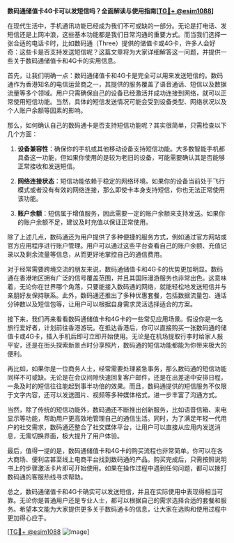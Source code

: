 **数码通储值卡4G卡可以发短信吗？全面解读与使用指南[[TG💪+ @esim1088](https://t.me/s/esim1088)]**

在现代生活中，手机通讯功能已经成为我们不可或缺的一部分。无论是打电话、发短信还是上网冲浪，这些基本功能都是我们日常沟通的重要方式。而当我们选择一张合适的电话卡时，比如数码通（Three）提供的储值卡或4G卡，许多人会好奇：这些卡是否支持发送短信呢？这篇文章将为大家详细解答这一问题，并提供一些关于数码通储值卡和4G卡的实用信息。

首先，让我们明确一点：数码通储值卡和4G卡是完全可以用来发送短信的。数码通作为香港知名的电信运营商之一，其提供的服务覆盖了语音通话、短信以及数据流量等多个领域。用户只需确保自己的设备已经激活并成功连接到网络，就可以正常使用短信功能。当然，具体的短信发送情况可能会受到设备类型、网络状况以及个人账户余额等因素的影响。

那么，如何确认自己的数码通卡是否支持短信功能呢？其实很简单，只需检查以下几个方面：

1. **设备兼容性**：确保你的手机或其他移动设备支持短信功能。大多数智能手机都具备这一功能，但如果你使用的是较为老旧的设备，可能需要确认其是否能够正常接收和发送短信。

2. **网络连接状态**：短信功能依赖于稳定的网络环境。如果你的设备当前处于飞行模式或者没有有效的网络连接，那么即使卡本身支持短信，你也无法正常使用该功能。

3. **账户余额**：短信属于增值服务，因此需要一定的账户余额来支持发送。如果你的账户余额不足，建议及时充值以保证正常使用。

除了上述几点，数码通还为用户提供了多种便捷的服务方式，例如通过官方网站或官方应用程序进行账户管理。用户可以通过这些平台查看自己的账户余额、充值记录以及剩余流量等信息，从而更好地掌控自己的通信费用。

对于经常需要跨境交流的朋友来说，数码通储值卡和4G卡的优势更加明显。数码通在香港地区拥有广泛的信号覆盖范围，并且其国际漫游服务也非常出色。这意味着，无论你在世界哪个角落，只要能接入数码通的网络，就能轻松地发送短信并与亲朋好友保持联系。此外，数码通还推出了多种优惠套餐，包括数据流量包、通话分钟数以及短信包等，让用户可以根据自身需求灵活选择适合的方案。

接下来，我们再来看看数码通储值卡和4G卡的一些常见应用场景。假设你是一名旅行爱好者，计划前往香港游玩。在抵达香港后，你可以直接购买一张数码通的储值卡或4G卡，插入手机后即可立即开始使用。无论是在机场提取行李时给家人报平安，还是在街头探索新景点时分享照片，数码通的短信功能都能为你带来极大的便利。

再比如，如果你是一位商务人士，经常需要处理紧急事务，那么数码通的短信功能同样不可或缺。无论是在会议间隙快速回复客户邮件，还是在出差途中安排日程，一条及时的短信往往能起到事半功倍的效果。而且，数码通提供的短信服务不仅限于文字内容，还可以发送图片、视频等多种媒体格式，进一步丰富了沟通方式。

当然，除了传统的短信功能外，数码通还不断推出创新服务，比如语音信箱、来电显示等功能，帮助用户更高效地管理自己的通信生活。同时，为了满足年轻一代用户的社交需求，数码通还整合了社交媒体平台，让用户可以直接从应用内发送消息，无需切换界面，极大提升了用户体验。

最后，值得一提的是，数码通储值卡和4G卡的购买流程也非常简单。你可以在各大商场、便利店甚至线上电商平台找到数码通的产品。购买完成后，只需按照说明书上的步骤激活卡片即可开始使用。如果在操作过程中遇到任何问题，都可以拨打数码通的客服热线寻求帮助。

总之，数码通储值卡和4G卡确实可以发送短信，并且在实际使用中表现得相当可靠。无论你是普通用户还是专业人士，都可以根据自己的需求选择合适的套餐和服务。希望本文能为大家提供更多关于数码通卡的信息，让大家在选购和使用过程中更加得心应手。

[[TG💪+ @esim1088](https://t.me/s/esim1088) ![Image](https://i.postimg.cc/4NQfJmqS/Snipaste-2025-05-13-00-14-12.png)]